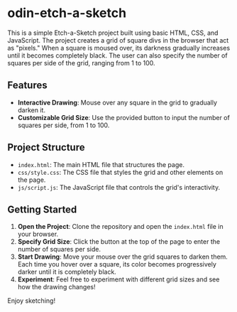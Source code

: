 # odin-etch-a-sketch

This is a simple Etch-a-Sketch project built using basic HTML, CSS, and JavaScript. The project creates a grid of square divs in the browser that act as "pixels." When a square is moused over, its darkness gradually increases until it becomes completely black. The user can also specify the number of squares per side of the grid, ranging from 1 to 100.

## Features

- **Interactive Drawing**: Mouse over any square in the grid to gradually darken it.
- **Customizable Grid Size**: Use the provided button to input the number of squares per side, from 1 to 100.

## Project Structure

- `index.html`: The main HTML file that structures the page.
- `css/style.css`: The CSS file that styles the grid and other elements on the page.
- `js/script.js`: The JavaScript file that controls the grid's interactivity.

## Getting Started

1. **Open the Project**: Clone the repository and open the `index.html` file in your browser.
2. **Specify Grid Size**: Click the button at the top of the page to enter the number of squares per side.
3. **Start Drawing**: Move your mouse over the grid squares to darken them. Each time you hover over a square, its color becomes progressively darker until it is completely black.
4. **Experiment**: Feel free to experiment with different grid sizes and see how the drawing changes!

Enjoy sketching!